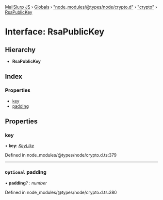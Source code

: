 [MailSlurp JS](../README.md) › [Globals](../globals.md) › ["node_modules/@types/node/crypto.d"](../modules/_node_modules__types_node_crypto_d_.md) › ["crypto"](../modules/_node_modules__types_node_crypto_d_._crypto_.md) › [RsaPublicKey](_node_modules__types_node_crypto_d_._crypto_.rsapublickey.md)

# Interface: RsaPublicKey

## Hierarchy

* **RsaPublicKey**

## Index

### Properties

* [key](_node_modules__types_node_crypto_d_._crypto_.rsapublickey.md#key)
* [padding](_node_modules__types_node_crypto_d_._crypto_.rsapublickey.md#optional-padding)

## Properties

###  key

• **key**: *[KeyLike](../modules/_node_modules__types_node_crypto_d_._crypto_.md#keylike)*

Defined in node_modules/@types/node/crypto.d.ts:379

___

### `Optional` padding

• **padding**? : *number*

Defined in node_modules/@types/node/crypto.d.ts:380
